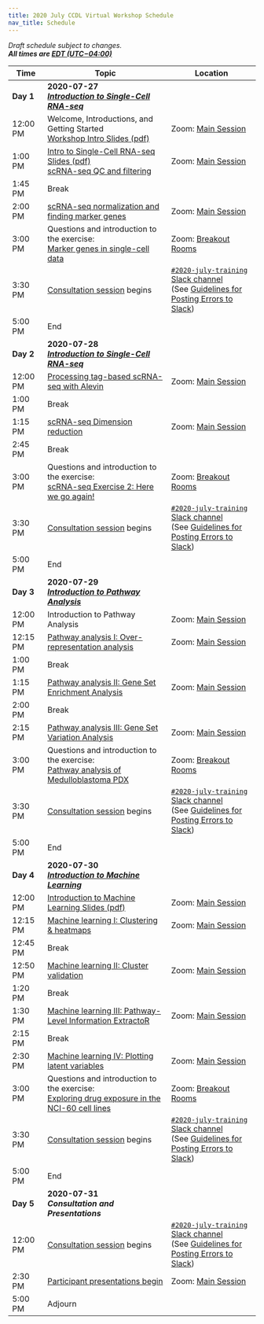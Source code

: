 ```yaml
---
title: 2020 July CCDL Virtual Workshop Schedule
nav_title: Schedule
---
```


<!--See an example from a past virtual workshop here: https://github.com/AlexsLemonade/2020-may-training/wiki/Schedule --> 

*Draft schedule subject to changes.* <br>
__*All times are [EDT (UTC−04:00)](https://www.timeanddate.com/time/zones/edt)*__

| Time        | Topic                                          | Location |
|-------------|------------------------------------------------|----------|
| **Day 1**   | **2020-07-27** <br> [**_Introduction to Single-Cell RNA-seq_**](https://github.com/AlexsLemonade/training-modules/blob/{{site.release_tag}}/scRNA-seq/README.md) |  |
| 12:00 PM    | Welcome, Introductions, and Getting Started <br> [Workshop Intro Slides (pdf)](../slides/2020-07-27_CCDL_Workshop_Intro.pdf) | Zoom: [Main Session](../virtual-setup/zoom-procedures.md#joining-a-zoom-call) |
| 1:00 PM     | [Intro to Single-Cell RNA-seq Slides (pdf)](../slides/2020-07-27_Intro_to_scRNA-seq.pdf) <br> [scRNA-seq QC and filtering](https://htmlpreview.github.io/?https://github.com/AlexsLemonade/training-modules/blob/{{site.release_tag}}/scRNA-seq/01-filtering_scRNA-seq.nb.html) | Zoom: [Main Session](../virtual-setup/zoom-procedures.md#joining-a-zoom-call) |
| 1:45 PM     | Break | |
| 2:00 PM     | [scRNA-seq normalization and finding marker genes](https://htmlpreview.github.io/?https://github.com/AlexsLemonade/training-modules/blob/{{site.release_tag}}/scRNA-seq/02-normalizing_scRNA-seq.nb.html) | Zoom: [Main Session](../virtual-setup/zoom-procedures.md#joining-a-zoom-call) |
| 3:00 PM     | Questions and introduction to the exercise: <br> [Marker genes in single-cell data](https://github.com/AlexsLemonade/training-modules/blob/{{site.release_tag}}/scRNA-seq/03-scrnaseq_day1_exercise.Rmd) | Zoom: [Breakout Rooms](../virtual-setup/zoom-procedures.md#using-zoom-breakout-rooms) |
| 3:30 PM     | [Consultation session](workshop-structure.md#consultation-sessions) begins | [`#2020-july-training` Slack channel](../virtual-setup/slack-procedures.md#general-use) <br> (See [Guidelines for Posting Errors to Slack](posting-errors-guidelines.md)) |
| 5:00 PM     | End             |
| **Day 2**   | **2020-07-28** <br> [**_Introduction to Single-Cell RNA-seq_**](https://github.com/AlexsLemonade/training-modules/blob/{{site.release_tag}}/scRNA-seq/README.md) |
| 12:00 PM    | [Processing tag-based scRNA-seq with Alevin](https://htmlpreview.github.io/?https://github.com/AlexsLemonade/training-modules/blob/{{site.release_tag}}/scRNA-seq/04-tag-based_scRNA-seq_processing.nb.html) | Zoom: [Main Session](../virtual-setup/zoom-procedures.md#joining-a-zoom-call) |
| 1:00 PM     | Break | |
| 1:15 PM     | [scRNA-seq Dimension reduction](https://htmlpreview.github.io/?https://github.com/AlexsLemonade/training-modules/blob/{{site.release_tag}}/scRNA-seq/05-dimension_reduction_scRNA-seq.nb.html) |  Zoom: [Main Session](../virtual-setup/zoom-procedures.md#joining-a-zoom-call) |
| 2:45 PM     | Break | | 
| 3:00 PM     | Questions and introduction to the exercise: <br> [scRNA-seq Exercise 2: Here we go again!](https://github.com/AlexsLemonade/training-modules/blob/{{site.release_tag}}/scRNA-seq/06-scrnaseq_day2_exercise.Rmd) | Zoom: [Breakout Rooms](../virtual-setup/zoom-procedures.md#using-zoom-breakout-rooms) | 
| 3:30 PM     | [Consultation session](workshop-structure.md#consultation-sessions)  begins | [`#2020-july-training` Slack channel](../virtual-setup/slack-procedures.md#general-use) <br> (See [Guidelines for Posting Errors to Slack](posting-errors-guidelines.md)) |
| 5:00 PM     | End | |
| **Day 3**   | **2020-07-29** <br> [**_Introduction to Pathway Analysis_**](https://github.com/AlexsLemonade/training-modules/blob/{{site.release_tag}}/pathway-analysis/README.md) |   |
| 12:00 PM    | Introduction to Pathway Analysis | Zoom: [Main Session](../virtual-setup/zoom-procedures.md#joining-a-zoom-call) |
| 12:15 PM    | [Pathway analysis I: Over-representation analysis](https://htmlpreview.github.io/?https://github.com/AlexsLemonade/training-modules/blob/{{site.release_tag}}/pathway-analysis/01-overrepresentation_analysis.nb.html) | Zoom: [Main Session](../virtual-setup/zoom-procedures.md#joining-a-zoom-call) |
| 1:00 PM     | Break | |
| 1:15 PM     | [Pathway analysis II: Gene Set Enrichment Analysis](https://htmlpreview.github.io/?https://github.com/AlexsLemonade/training-modules/blob/{{site.release_tag}}/pathway-analysis/02-gene_set_enrichment_analysis.nb.html) | Zoom: [Main Session](../virtual-setup/zoom-procedures.md#joining-a-zoom-call) | 
| 2:00 PM     | Break | |
| 2:15 PM     | [Pathway analysis III: Gene Set Variation Analysis](https://htmlpreview.github.io/?https://github.com/AlexsLemonade/training-modules/blob/{{site.release_tag}}/pathway-analysis/03-gene_set_variation_analysis.nb.html) |  Zoom: [Main Session](../virtual-setup/zoom-procedures.md#joining-a-zoom-call) |
| 3:00 PM     | Questions and introduction to the exercise: <br> [Pathway analysis of Medulloblastoma PDX](https://github.com/AlexsLemonade/training-modules/blob/{{site.release_tag}}/pathway-analysis/04-pathway_analysis_exercise.Rmd)| Zoom: [Breakout Rooms](../virtual-setup/zoom-procedures.md#using-zoom-breakout-rooms) | 
| 3:30 PM     | [Consultation session](workshop-structure.md#consultation-sessions)  begins | [`#2020-july-training` Slack channel](../virtual-setup/slack-procedures.md#general-use) <br> (See [Guidelines for Posting Errors to Slack](posting-errors-guidelines.md)) |
| 5:00 PM     | End | |
| **Day 4**   | **2020-07-30** <br> [**_Introduction to Machine Learning_**](https://github.com/AlexsLemonade/training-modules/blob/{{site.release_tag}}/machine-learning/README.md) | 
| 12:00 PM    | [Introduction to Machine Learning Slides (pdf)](../slides/2020-07-30_Intro_to_ML.pdf) | Zoom: [Main Session](../virtual-setup/zoom-procedures.md#joining-a-zoom-call) |
| 12:15 PM    | [Machine learning I: Clustering & heatmaps](https://htmlpreview.github.io/?https://github.com/AlexsLemonade/training-modules/blob/{{site.release_tag}}/machine-learning/01-openpbta_heatmap.nb.html) | Zoom: [Main Session](../virtual-setup/zoom-procedures.md#joining-a-zoom-call) |
| 12:45 PM    | Break | |
| 12:50 PM     | [Machine learning II: Cluster validation](https://htmlpreview.github.io/?https://github.com/AlexsLemonade/training-modules/blob/{{site.release_tag}}/machine-learning/02-openpbta_consensus_clustering.nb.html) | Zoom: [Main Session](../virtual-setup/zoom-procedures.md#joining-a-zoom-call) |
| 1:20 PM     | Break | |
| 1:30 PM     | [Machine learning III: Pathway-Level Information ExtractoR](https://htmlpreview.github.io/?https://github.com/AlexsLemonade/training-modules/blob/{{site.release_tag}}/machine-learning/03-openpbta_PLIER.nb.html) | Zoom: [Main Session](../virtual-setup/zoom-procedures.md#joining-a-zoom-call) |
| 2:15 PM     | Break | |
| 2:30 PM     | [Machine learning IV: Plotting latent variables](https://htmlpreview.github.io/?https://github.com/AlexsLemonade/training-modules/blob/{{site.release_tag}}/machine-learning/04-openpbta_plot_LV.nb.html) | Zoom: [Main Session](../virtual-setup/zoom-procedures.md#joining-a-zoom-call) |
| 3:00 PM     | Questions and introduction to the exercise: <br> [Exploring drug exposure in the NCI-60 cell lines](https://github.com/AlexsLemonade/training-modules/blob/{{site.release_tag}}/machine-learning/05-machine_learning_exercise.Rmd) | Zoom: [Breakout Rooms](../virtual-setup/zoom-procedures.md#using-zoom-breakout-rooms) | 
| 3:30 PM     | [Consultation session](workshop-structure.md#consultation-sessions)  begins | [`#2020-july-training` Slack channel](../virtual-setup/slack-procedures.md#general-use) <br> (See [Guidelines for Posting Errors to Slack](posting-errors-guidelines.md)) |
| 5:00 PM     | End | |  
| **Day 5**   | **2020-07-31** <br> _**Consultation and Presentations**_ |     
| 12:00 PM    | [Consultation session](workshop-structure.md#consultation-sessions)  begins | [`#2020-july-training` Slack channel](../virtual-setup/slack-procedures.md#general-use) <br> (See [Guidelines for Posting Errors to Slack](posting-errors-guidelines.md)) |
| 2:30 PM     | [Participant presentations begin](workshop-structure.md#presentations) | Zoom: [Main Session](../virtual-setup/zoom-procedures.md#joining-a-zoom-call) |
| 5:00 PM     | Adjourn   |
